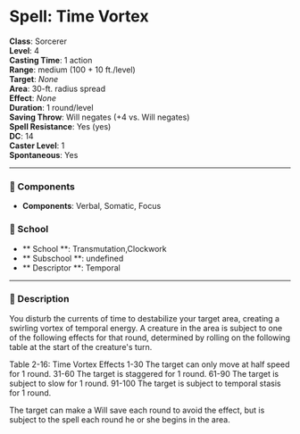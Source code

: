 
# Spell: Time Vortex
**Class**: Sorcerer  
**Level**: 4  
**Casting Time**: 1 action  
**Range**: medium (100 + 10 ft./level)  
**Target**: _None_  
**Area**: 30-ft. radius spread  
**Effect**: _None_  
**Duration**: 1 round/level  
**Saving Throw**: Will negates (+4 vs. Will negates)  
**Spell Resistance**: Yes (yes)  
**DC**: 14  
**Caster Level**: 1  
**Spontaneous**: Yes

---

### 🔮 Components
- **Components**: Verbal, Somatic, Focus

### 🏫 School
- ** School **: Transmutation,Clockwork
- ** Subschool **: undefined
- ** Descriptor **: Temporal
---

### 📜 Description
You disturb the currents of time to destabilize your target area, creating a swirling vortex of temporal energy. A creature in the area is subject to one of the following effects for that round, determined by rolling on the following table at the start of the creature's turn.

Table 2-16: Time Vortex Effects
1-30      The target can only move at half speed for 1 round.
31-60    The target is staggered for 1 round.
61-90    The target is subject to slow for 1 round.
91-100  The target is subject to temporal stasis for 1 round.

The target can make a Will save each round to avoid the effect, but is subject to the spell each round he or she begins in the area.
